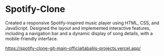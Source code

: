 # Spotify-Clone
Created a responsive Spotify-inspired music player using HTML, CSS, and JavaScript. Designed the layout and implemented interactive features, including a navigation bar and a dynamic display of song details, with a mobile-friendly interface.

https://spotify-clone-git-main-officialtabaljis-projects.vercel.app/
